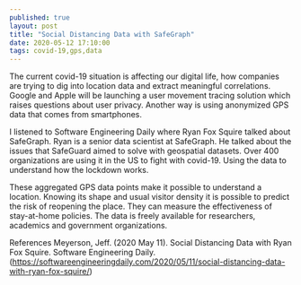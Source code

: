 ```yaml
---
published: true
layout: post
title: "Social Distancing Data with SafeGraph"
date: 2020-05-12 17:10:00
tags: covid-19,gps,data
---
```


The current covid-19 situation is affecting our digital life, how companies are trying to dig into location data and extract meaningful correlations. Google and Apple will be launching a user movement tracing solution which raises questions about user privacy. Another way is using anonymized GPS data that comes from smartphones.

I listened to Software Engineering Daily where Ryan Fox Squire talked about SafeGraph. Ryan is a senior data scientist at SafeGraph. He talked about the issues that SafeGuard aimed to solve with geospatial datasets. Over 400 organizations are using it in the US to fight with covid-19. Using the data to understand how the lockdown works.

These aggregated GPS data points make it possible to understand a location. Knowing its shape and usual visitor density it is possible to predict the risk of reopening the place. They can measure the effectiveness of stay-at-home policies.
The data is freely available for researchers, academics and government organizations.

References
Meyerson, Jeff. (2020 May 11). Social Distancing Data with Ryan Fox Squire. Software Engineering Daily. (https://softwareengineeringdaily.com/2020/05/11/social-distancing-data-with-ryan-fox-squire/)
